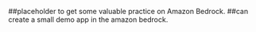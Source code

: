 ##placeholder to get some valuable
practice on Amazon Bedrock.
##can create a small demo app in the amazon bedrock.